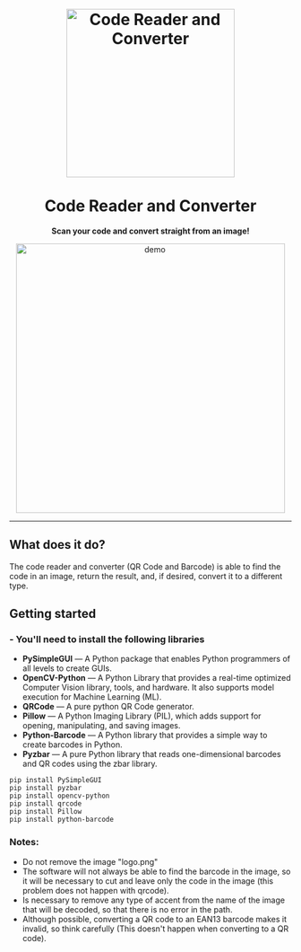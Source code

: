 <h1 align="center">
<br>
  <img src="https://i.imgur.com/75HuSbS.png" alt="Code Reader and Converter" width="300">
<br>
<br>
<b>Code Reader and Converter</b>
</h1>

<p align="center"><b>Scan your code and convert straight from an image!</b></p>



[//]: # (Add your gifs/images here:)
<div align="center">

  <img src="https://i.imgur.com/okuepkm.gif" alt="demo" height="480">
  
</div>

<hr />

## <b>What does it do?</b> 
The code reader and converter (QR Code and Barcode) is able to find the code in an image, return the result, and, if desired, convert it to a different type.

## <b>Getting started</b>

### - <b>You'll need to install the following libraries</b>


- **PySimpleGUI** — A Python package that enables Python programmers of all levels to create GUIs.
- **OpenCV-Python** — A Python Library that provides a real-time optimized Computer Vision library, tools, and hardware. It also supports model execution for Machine Learning (ML).
- **QRCode** — A pure python QR Code generator.
- **Pillow** — A Python Imaging Library (PIL), which adds support for opening, manipulating, and saving images.
- **Python-Barcode** — A Python library that provides a simple way to create barcodes in Python.
- **Pyzbar** — A pure Python library that reads one-dimensional barcodes and QR codes using the zbar library.


``` 
pip install PySimpleGUI
pip install pyzbar
pip install opencv-python
pip install qrcode
pip install Pillow
pip install python-barcode
```
### <b>Notes</b>: 
- Do not remove the image "logo.png"
- The software will not always be able to find the barcode in the image, so it will be necessary to cut and leave only the code in the image (this problem does not happen with qrcode).
- Is necessary to remove any type of accent from the name of the image that will be decoded, so that there is no error in the path.
- Although possible, converting a QR code to an EAN13 barcode makes it invalid, so think carefully (This doesn't happen when converting to a QR code).
